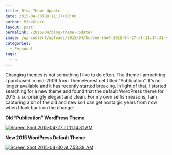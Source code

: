 ```yaml
---
title: Blog Theme Update
date: 2015-04-30T09:11:17+00:00
author: MikeGrace
layout: post
permalink: /2015/04/blog-theme-update/
image: /wp-content/uploads/2015/04/Screen-Shot-2015-04-27-at-11.14.31-AM-825x309.jpg
categories:
  - Personal
tags:
  - h
---
```

Changing themes is not something I like to do often. The theme I am retiring I purchased in mid-2009 from ThemeForest.net titled &#8220;Publication&#8221;. It&#8217;s no longer available and it has recently started breaking. In light of that, I started searching for a new theme and found that the default WordPress theme for 2015 is surprisingly elegant and clean. For my own selfish reasons, I am capturing a bit of the old and new so I can get nostalgic years from now when I look back on the change.

**Old &#8220;Publication&#8221; WordPress Theme**

[<img class="alignnone size-medium wp-image-2417" src="/assets/2015/04/Screen-Shot-2015-04-27-at-11.14.31-AM-273x300.png" alt="Screen Shot 2015-04-27 at 11.14.31 AM" width="273" height="300" srcset="/assets/2015/04/Screen-Shot-2015-04-27-at-11.14.31-AM-273x300.png 273w, /assets/2015/04/Screen-Shot-2015-04-27-at-11.14.31-AM-932x1024.png 932w, /assets/2015/04/Screen-Shot-2015-04-27-at-11.14.31-AM.png 1392w" sizes="(max-width: 273px) 100vw, 273px" />](/assets/2015/04/Screen-Shot-2015-04-27-at-11.14.31-AM.png)

**New 2015 WordPress Default Theme**

[<img class="alignnone size-medium wp-image-2418" src="/assets/2015/04/Screen-Shot-2015-04-30-at-7.53.38-AM-274x300.png" alt="Screen Shot 2015-04-30 at 7.53.38 AM" width="274" height="300" srcset="/assets/2015/04/Screen-Shot-2015-04-30-at-7.53.38-AM-274x300.png 274w, /assets/2015/04/Screen-Shot-2015-04-30-at-7.53.38-AM-935x1024.png 935w, /assets/2015/04/Screen-Shot-2015-04-30-at-7.53.38-AM.png 1392w" sizes="(max-width: 274px) 100vw, 274px" />](/assets/2015/04/Screen-Shot-2015-04-30-at-7.53.38-AM.png)